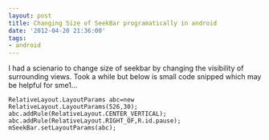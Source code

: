 ```yaml
---
layout: post
title: Changing Size of SeekBar programatically in android
date: '2012-04-20 21:36:00'
tags:
- android
---
```


I had a scienario to change size of seekbar by changing the visibility of surrounding views. Took a while but below is small code snipped which may be helpful for sme1... 

    RelativeLayout.LayoutParams abc=new RelativeLayout.LayoutParams(526,30); 
    abc.addRule(RelativeLayout.CENTER_VERTICAL);
    abc.addRule(RelativeLayout.RIGHT_OF,R.id.pause); 
    mSeekBar.setLayoutParams(abc); 